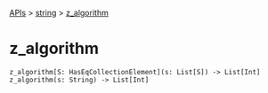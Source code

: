 [APIs](../index.md) > [string](./index.md) > [z_algorithm]()

# z_algorithm

```
z_algorithm[S: HasEqCollectionElement](s: List[S]) -> List[Int]
z_algorithm(s: String) -> List[Int]
```
